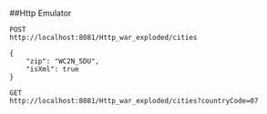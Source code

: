##Http Emulator
```
POST
http://localhost:8081/Http_war_exploded/cities

{
	"zip": "WC2N_5DU",
	"isXml": true
}
```

```
GET
http://localhost:8081/Http_war_exploded/cities?countryCode=07
```